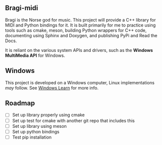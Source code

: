 Bragi-midi
--------------------
Bragi is the Norse god for music. This project will provide a C++ library for MIDI and Python bindings for it. It is built primarily for me to practice using tools such as cmake, meson, building Python wrappers for C++ code, documenting using Sphinx and Doxygen, and publishing PyPi and Read the Docs.
<br>

It is reliant on the various system APIs and drivers, such as the **Windows MultiMedia API** for Windows.

Windows
--------------------
This project is developed on a Windows computer, Linux implementations *may* follow. See [Windows Learn](https://learn.microsoft.com/en-us/windows/win32/multimedia/about-midi) for more info.


Roadmap
--------------------
- [ ] Set up library properly using cmake
- [ ] Set up test for cmake with another git repo that includes this
- [ ] Set up library using meson
- [ ] Set up python bindings
- [ ] Test pip installation
